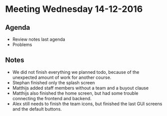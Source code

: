 # Meeting Wednesday 14-12-2016
## Agenda
- Review notes last agenda
- Problems

## Notes
- We did not finish everything we planned todo, because of the unexpected amount of work for another course.
- Stephan finished only the splash screen
- Matthijs added staff members without a team and a buyout clause
- Matthijs also finished the home screen, but had some trouble connecting the frontend and backend.
- Alex still needs to finish the team icons, but finished the last GUI screens and the default buttons.